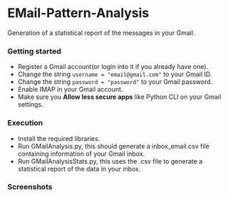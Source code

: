 # EMail-Pattern-Analysis
Generation of a statistical report of the messages in your Gmail.

### Getting started
- Register a Gmail account(or login into it if you already have one).
- Change the string `username = "email@gmail.com"` to your Gmail ID.
- Change the string `password = "password"` to your Gmail password.
- Enable IMAP in your Gmail account.
- Make sure you **Allow less secure apps** like Python CLI on your Gmail settings.

### Execution
- Install the required libraries.
- Run GMailAnalysis.py, this should generate a inbox_email.csv file containing information of your Gmail inbox.
- Run GMailAnalysisStats.py, this uses the .csv file to generate a statistical report of the data in your inbox.

### Screenshots
